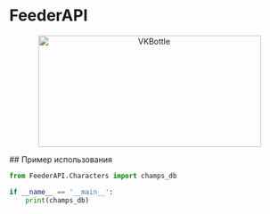 # FeederAPI

<p align="center">
  <a href="https://i.ytimg.com/vi/O4XehdCdjbU/maxresdefault.jpg">
    <img width="400px" height="200px" alt="VKBottle" src="https://qph.cf2.quoracdn.net/main-qimg-302aad8fba7b14b80283c3eeb31add0b-pjlq">
  </a>
</p>
## Пример использования

```python
from FeederAPI.Characters import champs_db

if __name__ == '__main__':
    print(champs_db)
```

